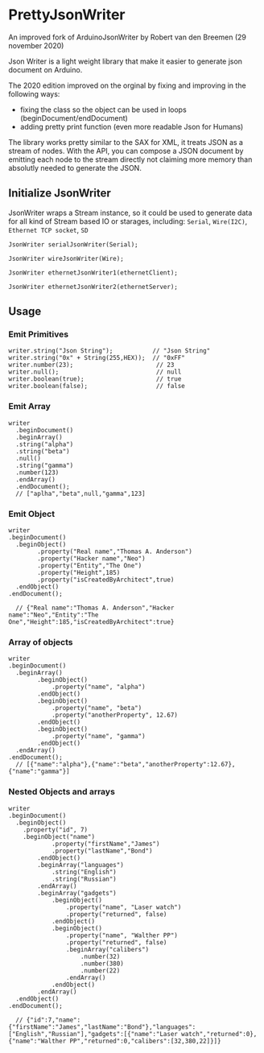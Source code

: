 PrettyJsonWriter
=================
An improved fork of ArduinoJsonWriter by Robert van den Breemen (29 november 2020)

Json Writer is a light weight library that make it easier to generate json document on Arduino. 

The 2020 edition improved on the orginal by fixing and improving in the following ways: 
- fixing the class so the object can be used in loops (beginDocument/endDocument)
- adding pretty print function (even more readable Json for Humans) 

The library works pretty similar to the SAX for XML, it treats JSON as a stream of nodes. With the API, you can compose a JSON document by emitting each node to the stream directly not claiming more memory than absolutly needed to generate the JSON. 

Initialize JsonWriter
---------------------
JsonWriter wraps a Stream instance, so it could be used to generate data for all kind of Stream based IO or starages, including: `Serial`, `Wire(I2C)`, `Ethernet TCP socket`, `SD`


	JsonWriter serialJsonWriter(Serial);

	JsonWriter wireJsonWriter(Wire);

	JsonWriter ethernetJsonWriter1(ethernetClient);

	JsonWriter ethernetJsonWriter2(ethernetServer);


Usage
------

### Emit Primitives
 
	writer.string("Json String");           // "Json String"
	writer.string("0x" + String(255,HEX));  // "0xFF"
	writer.number(23);						 // 23
	writer.null();							 // null
	writer.boolean(true);					 // true	
	writer.boolean(false);					 // false

### Emit Array
	writer
	  .beginDocument()
	  .beginArray()
	  .string("alpha")
	  .string("beta")
	  .null()
	  .string("gamma")
	  .number(123)
	  .endArray()
	  .endDocument(); 					        
	  // ["aplha","beta",null,"gamma",123]

### Emit Object
	writer
	.beginDocument()
	  .beginObject()
            .property("Real name","Thomas A. Anderson")
            .property("Hacker name","Neo")
            .property("Entity","The One")
            .property("Height",185)
            .property("isCreatedByArchitect",true)
	  .endObject()
	.endDocument();  
	  
	  // {"Real name":"Thomas A. Anderson","Hacker name":"Neo","Entity":"The One","Height":185,"isCreatedByArchitect":true}
	  
### Array of objects
	writer
	.beginDocument()
	  .beginArray()
            .beginObject()
                .property("name", "alpha")
            .endObject()
            .beginObject()
                .property("name", "beta")
                .property("anotherProperty", 12.67)
            .endObject()
            .beginObject()
                .property("name", "gamma")
            .endObject()
	  .endArray()
	.endDocument(); 					        
	  // [{"name":"alpha"},{"name":"beta","anotherProperty":12.67},{"name":"gamma"}]
	  
### Nested Objects and arrays
	writer
	.beginDocument()
	  .beginObject()
	    .property("id", 7)
	    .beginObject("name")
                .property("firstName","James")
                .property("lastName","Bond")
            .endObject()
            .beginArray("languages")
                .string("English")
                .string("Russian")
            .endArray()
            .beginArray("gadgets")
                .beginObject()
                    .property("name", "Laser watch")
                    .property("returned", false)
                .endObject()
                .beginObject()
                    .property("name", "Walther PP")
                    .property("returned", false)
                    .beginArray("calibers")
                        .number(32)
                        .number(380)
                        .number(22)
                    .endArray()
                .endObject()
            .endArray()
	  .endObject()
  	.endDocument();   
	  
	  // {"id":7,"name":{"firstName":"James","lastName":"Bond"},"languages":["English","Russian"],"gadgets":[{"name":"Laser watch","returned":0},{"name":"Walther PP","returned":0,"calibers":[32,380,22]}]}
	  
